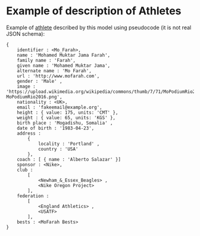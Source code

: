 # Example of description of Athletes


Example of [athlete](http://www.thepowerof10.info/athletes/profile.aspx?athleteid=482) described by this model using pseudocode (it is not real JSON schema):
````
{
    identifier : <Mo_Farah>,
    name : 'Mohamed Muktar Jama Farah',
    family name : 'Farah',
    given name : 'Mohamed Muktar Jama',
    alternate name : 'Mo Farah',
    url : 'http://www.mofarah.com',
    gender : 'Male' ,
    image : 'https://upload.wikimedia.org/wikipedia/commons/thumb/7/71/MoPodiumRio2016.png/260px-MoPodiumRio2016.png',
    nationality : <UK>,
    email : 'fakeemail@example.org',
    height : { value: 175, units: 'CMT' },
    weight : { value: 65, units: 'KGS' },
    birth place : 'Mogadishu, Somalia' ,
    date of birth : '1983-04-23',
    address : 
        { 
            locality : 'Portland' ,
            country : 'USA'
        },
    coach : [ { name : 'Alberto Salazar' }]
    sponsor : <Nike>,
    club : 
        [ 
            <Newham_&_Essex_Beagles> ,
            <Nike Oregon Project>
        ],
    federation : 
        [ 
            <England Athletics> , 
            <USATF> 
        ],
    bests : <MoFarah Bests>
}
````